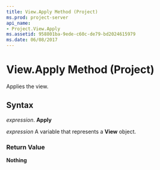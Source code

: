 ```yaml
---
title: View.Apply Method (Project)
ms.prod: project-server
api_name:
- Project.View.Apply
ms.assetid: 958801ba-9ede-c60c-de79-bd2024615979
ms.date: 06/08/2017
---
```



# View.Apply Method (Project)

Applies the view.


## Syntax

 _expression_. **Apply**

 _expression_ A variable that represents a **View** object.


### Return Value

 **Nothing**


